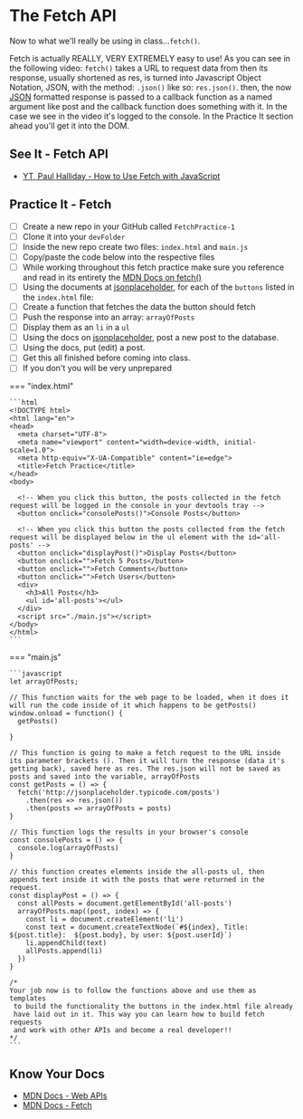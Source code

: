 # The Fetch API

Now to what we'll really be using in class...`fetch()`.

Fetch is actually REALLY, VERY EXTREMELY easy to use! As you can see in the following video: `fetch()` takes a URL to request data from then its response, usually shortened as res, is turned into Javascript Object Notation, JSON, with the method: `.json()` like so: `res.json()`. then, the now [JSON](https://www.w3schools.com/js/js_json_intro.asp) formatted response is passed to a callback function as a named argument like post and the callback function does something with it. In the case we see in the video it's logged to the console. In the Practice It section ahead you'll get it into the DOM.

## See It - Fetch API

* [YT, Paul Halliday - How to Use Fetch with JavaScript](https://youtu.be/tVQgfKqbX3M)

## Practice It - Fetch

- [ ] Create a new repo in your GitHub called `FetchPractice-1`
- [ ] Clone it into your `devFolder`
- [ ] Inside the new repo create two files: `index.html` and `main.js`
- [ ] Copy/paste the code below into the respective files
- [ ] While working throughout this fetch practice make sure you reference and read in its entirety the [MDN Docs on fetch()](https://developer.mozilla.org/en-US/docs/Web/API/Fetch_API)
- [ ] Using the documents at [jsonplaceholder](https://jsonplaceholder.typicode.com/), for each of the `buttons` listed in the `index.html` file:
- [ ] Create a function that fetches the data the button should fetch
- [ ] Push the response into an array: `arrayOfPosts`
- [ ] Display them as an `li` in a `ul`
- [ ] Using the docs on [jsonplaceholder](https://jsonplaceholder.typicode.com/), post a new post to the database.
- [ ] Using the docs, put (edit) a post.
- [ ] Get this all finished before coming into class.
- [ ] If you don't you will be very unprepared

=== "index.html"

    ```html
    <!DOCTYPE html>
    <html lang="en">
    <head>
      <meta charset="UTF-8">
      <meta name="viewport" content="width=device-width, initial-scale=1.0">
      <meta http-equiv="X-UA-Compatible" content="ie=edge">
      <title>Fetch Practice</title>
    </head>
    <body>

      <!-- When you click this button, the posts collected in the fetch request will be logged in the console in your devtools tray -->
      <button onclick="consolePosts()">Console Posts</button>

      <!-- When you click this button the posts collected from the fetch request will be displayed below in the ul element with the id='all-posts' -->
      <button onclick="displayPost()">Display Posts</button>
      <button onclick="">Fetch 5 Posts</button>
      <button onclick="">Fetch Comments</button>
      <button onclick="">Fetch Users</button>
      <div>
        <h3>All Posts</h3>
        <ul id='all-posts'></ul>
      </div>
      <script src="./main.js"></script>
    </body>
    </html>
    ```

=== "main.js"

    ```javascript
    let arrayOfPosts;

    // This function waits for the web page to be loaded, when it does it will run the code inside of it which happens to be getPosts()
    window.onload = function() {
      getPosts()

    }

    // This function is going to make a fetch request to the URL inside its parameter brackets (). Then it will turn the response (data it's getting back), saved here as res. The res.json will not be saved as posts and saved into the variable, arrayOfPosts
    const getPosts = () => {
      fetch('http://jsonplaceholder.typicode.com/posts')
        .then(res => res.json())
        .then(posts => arrayOfPosts = posts)
    }

    // This function logs the results in your browser's console
    const consolePosts = () => {
      console.log(arrayOfPosts)
    }

    // this function creates elements inside the all-posts ul, then appends text inside it with the posts that were returned in the request.
    const displayPost = () => {
      const allPosts = document.getElementById('all-posts')
      arrayOfPosts.map((post, index) => {
        const li = document.createElement('li')
        const text = document.createTextNode(`#${index}, Title: ${post.title}:  ${post.body}, by user: ${post.userId}`)
        li.appendChild(text)
        allPosts.append(li)
      })
    }

    /* 
    Your job now is to follow the functions above and use them as templates 
     to build the functionality the buttons in the index.html file already 
     have laid out in it. This way you can learn how to build fetch requests 
     and work with other APIs and become a real developer!! 
    */
    ```

## Know Your Docs

* [MDN Docs - Web APIs](https://developer.mozilla.org/en/docs/Web/API)
* [MDN Docs - Fetch](https://developer.mozilla.org/en-US/docs/Web/API/Fetch_API)

<!-- 
## Additional Resources

```javascript

```

- [ ] Task Two
    *  [ ] Task Two.a
    *  [ ] Task Two.b
    *  [ ] Task Two.c


| Method      | Description                          |
| ----------- | ------------------------------------ |
| `GET`       | Fetch resource                       |
| `PUT`       | Update resource |
| `DELETE`    | Delete resource |


* [MDN Docs - ...]()

- [ ] ...
- [ ] ...


```javascript

``` 

- [ ] ...
- [ ] ...
  * [ ] ...
  * [ ] ... 

    `line numbers`
:do you like 'em?

++slash++

https://facelessuser.github.io/pymdown-extensions/extensions/keys/

=== "Javascript"

    ```javascript
    ```

=== "Python"

  ```python
  ```

### Prompt 3:

=== "Example"
    ```console
      .
    ```

=== "Instructions"
    ```markdown
      .
    ```

=== "Push Yourself Further"
    ```markdown
      .
    ```

cp workspace/resources/templateFile.md docs/module-

height/width = 1.777 ---- width="655" height="368"

-->